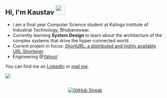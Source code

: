 ## Hi, I'm Kaustav <img src="https://raw.githubusercontent.com/MartinHeinz/MartinHeinz/master/wave.gif" width="30px">

- I am a final year Computer Science student at Kalinga Institute of Industrial Technology, Bhubaneswar.
- Currently learning **System Design** to learn about the architecture of the complex systems that drive
the hyper-connected world.
- Current project in focus: <a href="https://github.com/muKaustav/ShortURL" target="_blank">ShortURL: a distributed and highly available URL Shortener</a>.
- Engineering @[Yahoo!](https://yahoo.com/)

You can find me on [LinkedIn](https://www.linkedin.com/in/kaustavmukhopadhyay/) or [mail me](mailto:mu.kaustav@gmail.com).

![](https://komarev.com/ghpvc/?username=muKaustav&style=flat-square)

##
<div align="center">

[![GitHub Streak](https://github-readme-streak-stats.herokuapp.com?user=muKaustav&theme=react)](https://git.io/streak-stats) 

</div>

##
